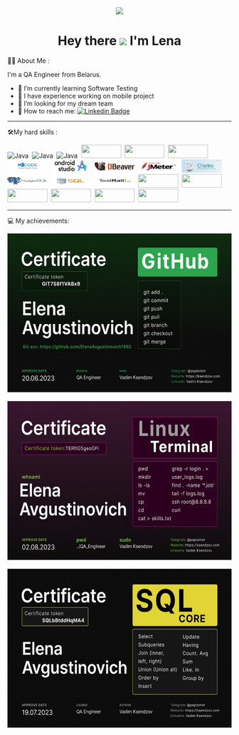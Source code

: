 <div id="header" align="center">
 <img src=https://media.giphy.com/media/VGcVZyreAU2UewDI81/giphy.gif  width="100"/>
</div>
<h1 align="center">
  Hey there
  <img src="https://media.giphy.com/media/hvRJCLFzcasrR4ia7z/giphy.gif" width="30px"/> I'm Lena  
</h1>  


:woman_technologist: About Me :
    
I'm a QA Engineer from Belarus.

- 🔭  I’m currently learning Software Testing
- 🌱 I have experience working on mobile project
- 👯 I’m looking for my dream team
- 📧 How to reach me: [![Linkedin Badge](https://img.shields.io/badge/linkedin-%230077B5.svg?style=for-the-badge&logo=linkedin&logoColor=white)](https://www.linkedin.com/in/elena-avgustinovich-8a9536171/)
---
:hammer_and_wrench:My hard skills :
<div>
  <img src="https://img.shields.io/badge/Linux-FCC624?style=for-the-badge&logo=linux&logoColor=black" title="Java" alt="Java" width="90" height="30"/>&nbsp; 
  <img src="https://img.shields.io/badge/iOS-000000?style=for-the-badge&logo=ios&logoColor=white" title="Java" alt="Java" width="90" height="30"/>&nbsp; 
  <img src="https://img.shields.io/badge/git-%23F05033.svg?style=for-the-badge&logo=git&logoColor=white" alt="Java" width="90" height="30"/>&nbsp; 
   <img src="https://img.shields.io/badge/github-%23121011.svg?style=for-the-badge&logo=github&logoColor=white" width="90" height="30"/>&nbsp; 
  <img src="https://img.shields.io/badge/Postman-FF6C37?style=for-the-badge&logo=postman&logoColor=white" width="90" height="30"/>&nbsp; 
  <img src="https://img.shields.io/badge/-Swagger-%23Clojure?style=for-the-badge&logo=swagger&logoColor=white" width="90" height="30"/>&nbsp; 
   <img src="https://github.com/ElenaAvgustinovich1992/ElenaAvgustinovich1992/blob/main/jpeg/photo_2023-09-12_20-51-50%20(2).jpg" width="90" height="30"/>&nbsp; 
    <img src="https://github.com/ElenaAvgustinovich1992/ElenaAvgustinovich1992/blob/main/jpeg/photo_2023-09-12_20-51-50.jpg" width="90" height="30"/>&nbsp; 
     <img src="https://github.com/ElenaAvgustinovich1992/ElenaAvgustinovich1992/blob/main/jpeg/photo_2023-09-12_20-51-51%20(2).jpg" width="90" height="30"/>&nbsp; 
      <img src="https://github.com/ElenaAvgustinovich1992/ElenaAvgustinovich1992/blob/main/jpeg/photo_2023-09-12_20-51-51%20(3).jpg" width="90" height="30"/>&nbsp; 
       <img src="https://github.com/ElenaAvgustinovich1992/ElenaAvgustinovich1992/blob/main/jpeg/photo_2023-09-12_20-51-51.jpg" width="90" height="30"/>&nbsp; 
    <img src="https://github.com/ElenaAvgustinovich1992/ElenaAvgustinovich1992/blob/main/jpeg/photo_2023-09-12_20-51-52.jpg" width="90" height="30"/>&nbsp; 
    <img src="https://github.com/ElenaAvgustinovich1992/ElenaAvgustinovich1992/blob/main/jpeg/photo_2023-09-12_21-06-42.jpg" width="90" height="30"/>&nbsp; 
     <img src="https://github.com/ElenaAvgustinovich1992/ElenaAvgustinovich1992/blob/main/jpeg/photo_2023-09-12_21-06-42%20(3).jpg" width="90" height="30"/>&nbsp; 
    <img 
 src="https://img.shields.io/badge/jira-%230A0FFF.svg?style=for-the-badge&logo=jira&logoColor=white" width="90" height="30"/>&nbsp;
   <img 
 src="https://img.shields.io/badge/confluence-%23172BF4.svg?style=for-the-badge&logo=confluence&logoColor=white" width="90" height="30"/>&nbsp;
     <img 
 src="https://img.shields.io/badge/Discord-%235865F2.svg?style=for-the-badge&logo=discord&logoColor=white" width="90" height="30"/>&nbsp;
      <img 
 src="https://img.shields.io/badge/Zoom-2D8CFF?style=for-the-badge&logo=zoom&logoColor=white" width="90" height="30"/>&nbsp;
  <img 
 src="https://img.shields.io/badge/Trello-%23026AA7.svg?style=for-the-badge&logo=Trello&logoColor=white)" width="90" height="30"/>&nbsp;
<img 
 src="https://img.shields.io/badge/Manjaro-35BF5C?style=for-the-badge&logo=Manjaro&logoColor=white" width="90" height="30"/>&nbsp;
 </div> 

---

💻 My achievements:
<div>
  <img 
src="https://github.com/ElenaAvgustinovich1992/ElenaAvgustinovich1992/blob/main/jpeg/photo_2023-09-13_10-56-18.jpg" title="Java" alt="Java" width="756" height="356"/>&nbsp;
  <img 
src="https://github.com/ElenaAvgustinovich1992/ElenaAvgustinovich1992/blob/main/jpeg/photo_2023-09-13_10-56-18%20(3).jpg" title="Java" alt="Java" width="756" height="356"/>&nbsp;
   <img 
src="https://github.com/ElenaAvgustinovich1992/ElenaAvgustinovich1992/blob/main/jpeg/photo_2023-09-13_10-56-18%20(2).jpg" title="Java" alt="Java" width="756" height="356"/>&nbsp;
   </div> 
 <img 
https://github.com/lenavgustinovich/lenavgustinovich/blob/main/jpeg/Elena%20Avgustinovich_%D0%A1LS.png
 <img
